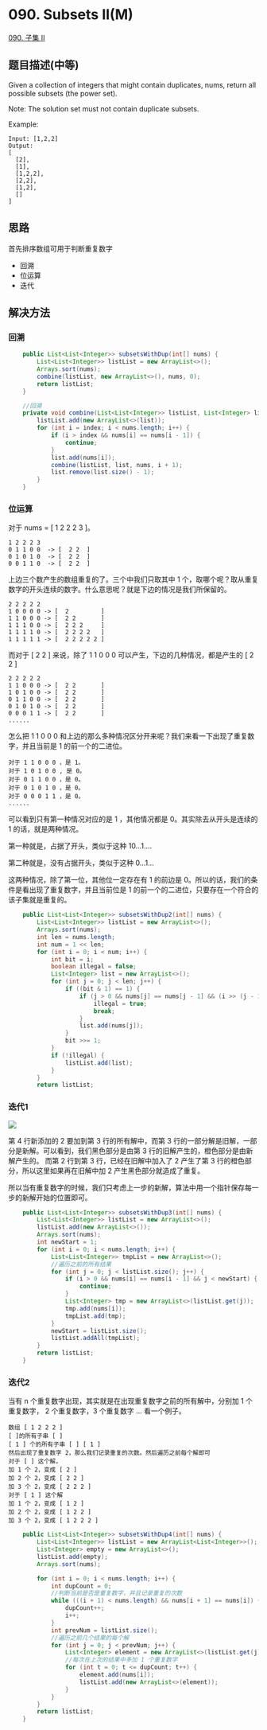 # 090. Subsets II\(M\)

[090. 子集 II](https://leetcode-cn.com/problems/subsets-ii/)

## 题目描述\(中等\)

Given a collection of integers that might contain duplicates, nums, return all possible subsets \(the power set\).

Note: The solution set must not contain duplicate subsets.

Example:

```
Input: [1,2,2]
Output:
[
  [2],
  [1],
  [1,2,2],
  [2,2],
  [1,2],
  []
]
```

## 思路

首先排序数组可用于判断重复数字

* 回溯
* 位运算
* 迭代

## 解决方法

### 回溯

```java
    public List<List<Integer>> subsetsWithDup(int[] nums) {
        List<List<Integer>> listList = new ArrayList<>();
        Arrays.sort(nums);
        combine(listList, new ArrayList<>(), nums, 0);
        return listList;
    }

    //回溯
    private void combine(List<List<Integer>> listList, List<Integer> list, int[] nums, int index) {
        listList.add(new ArrayList<>(list));
        for (int i = index; i < nums.length; i++) {
            if (i > index && nums[i] == nums[i - 1]) {
                continue;
            }
            list.add(nums[i]);
            combine(listList, list, nums, i + 1);
            list.remove(list.size() - 1);
        }
    }
```

### 位运算

对于 nums = [ 1 2 2 2 3 ]。
```
1 2 2 2 3
0 1 1 0 0  -> [  2 2  ]
0 1 0 1 0  -> [  2 2  ]
0 0 1 1 0  -> [  2 2  ]
```

上边三个数产生的数组重复的了。三个中我们只取其中 1 个，取哪个呢？取从重复数字的开头连续的数字。什么意思呢？就是下边的情况是我们所保留的。
```
2 2 2 2 2 
1 0 0 0 0 -> [  2         ]
1 1 0 0 0 -> [  2 2       ]
1 1 1 0 0 -> [  2 2 2     ]
1 1 1 1 0 -> [  2 2 2 2   ]
1 1 1 1 1 -> [  2 2 2 2 2 ]
```
而对于 [ 2 2 ] 来说，除了 1 1 0 0 0 可以产生，下边的几种情况，都是产生的 [ 2 2 ]
```
2 2 2 2 2 
1 1 0 0 0 -> [  2 2       ]
1 0 1 0 0 -> [  2 2       ]
0 1 1 0 0 -> [  2 2       ]
0 1 0 1 0 -> [  2 2       ]
0 0 0 1 1 -> [  2 2       ]
......
```
怎么把 1 1 0 0 0 和上边的那么多种情况区分开来呢？我们来看一下出现了重复数字，并且当前是 1 的前一个的二进位。
```
对于 1 1 0 0 0 ，是 1。
对于 1 0 1 0 0 , 是 0。
对于 0 1 1 0 0 ，是 0。
对于 0 1 0 1 0 ，是 0。
对于 0 0 0 1 1 ，是 0。
......
```
可以看到只有第一种情况对应的是 1 ，其他情况都是 0。其实除去从开头是连续的 1 的话，就是两种情况。

第一种就是，占据了开头，类似于这种 10...1....

第二种就是，没有占据开头，类似于这种 0...1...

这两种情况，除了第一位，其他位一定存在有 1 的前边是 0。所以的话，我们的条件是看出现了重复数字，并且当前位是 1 的前一个的二进位，只要存在一个符合的该子集就是重复的。



```java
    public List<List<Integer>> subsetsWithDup2(int[] nums) {
        List<List<Integer>> listList = new ArrayList<>();
        Arrays.sort(nums);
        int len = nums.length;
        int num = 1 << len;
        for (int i = 0; i < num; i++) {
            int bit = i;
            boolean illegal = false;
            List<Integer> list = new ArrayList<>();
            for (int j = 0; j < len; j++) {
                if ((bit & 1) == 1) {
                    if (j > 0 && nums[j] == nums[j - 1] && (i >> (j - 1) & 1) == 0) {
                        illegal = true;
                        break;
                    }
                    list.add(nums[j]);
                }
                bit >>= 1;
            }
            if (!illegal) {
                listList.add(list);
            }
        }
        return listList;
```

### 迭代1



![](../assets/leetcode-note/001-100/090-s-3-1.png)

第 4 行新添加的 2 要加到第 3 行的所有解中，而第 3 行的一部分解是旧解，一部分是新解。可以看到，我们黑色部分是由第 3 行的旧解产生的，橙色部分是由新解产生的。
而第 2 行到第 3 行，已经在旧解中加入了 2 产生了第 3 行的橙色部分，所以这里如果再在旧解中加 2 产生黑色部分就造成了重复。

所以当有重复数字的时候，我们只考虑上一步的新解，算法中用一个指针保存每一步的新解开始的位置即可。

```java
    public List<List<Integer>> subsetsWithDup3(int[] nums) {
        List<List<Integer>> listList = new ArrayList<>();
        listList.add(new ArrayList<>());
        Arrays.sort(nums);
        int newStart = 1;
        for (int i = 0; i < nums.length; i++) {
            List<List<Integer>> tmpList = new ArrayList<>();
            //遍历之前的所有结果
            for (int j = 0; j < listList.size(); j++) {
                if (i > 0 && nums[i] == nums[i - 1] && j < newStart) {
                    continue;
                }
                List<Integer> tmp = new ArrayList<>(listList.get(j));
                tmp.add(nums[i]);
                tmpList.add(tmp);
            }
            newStart = listList.size();
            listList.addAll(tmpList);
        }
        return listList;
    }
```

### 迭代2

当有 n 个重复数字出现，其实就是在出现重复数字之前的所有解中，分别加 1 个重复数字， 2 个重复数字，3 个重复数字 ... 看一个例子。

```
数组 [ 1 2 2 2 ] 
[ ]的所有子串 [ ]
[ 1 ] 个的所有子串 [ ] [ 1 ] 
然后出现了重复数字 2，那么我们记录重复的次数。然后遍历之前每个解即可
对于 [ ] 这个解，
加 1 个 2，变成 [ 2 ] 
加 2 个 2，变成 [ 2 2 ]
加 3 个 2，变成 [ 2 2 2 ]
对于 [ 1 ] 这个解
加 1 个 2，变成 [ 1 2 ] 
加 2 个 2，变成 [ 1 2 2 ]
加 3 个 2，变成 [ 1 2 2 2 ]
```

```java
    public List<List<Integer>> subsetsWithDup4(int[] nums) {
        List<List<Integer>> listList = new ArrayList<List<Integer>>();
        List<Integer> empty = new ArrayList<>();
        listList.add(empty);
        Arrays.sort(nums);

        for (int i = 0; i < nums.length; i++) {
            int dupCount = 0;
            //判断当前是否是重复数字，并且记录重复的次数
            while (((i + 1) < nums.length) && nums[i + 1] == nums[i]) {
                dupCount++;
                i++;
            }
            int prevNum = listList.size();
            //遍历之前几个结果的每个解
            for (int j = 0; j < prevNum; j++) {
                List<Integer> element = new ArrayList<>(listList.get(j));
                //每次在上次的结果中多加 1 个重复数字
                for (int t = 0; t <= dupCount; t++) {
                    element.add(nums[i]);
                    listList.add(new ArrayList<>(element));
                }
            }
        }
        return listList;
    }
```




